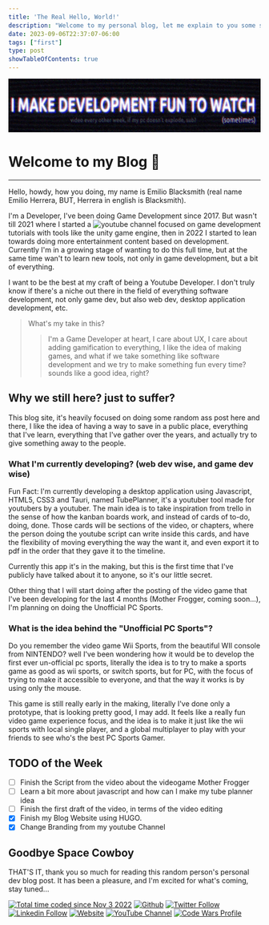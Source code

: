 ```yaml
---
title: 'The Real Hello, World!'
description: "Welcome to my personal blog, let me explain to you some small things about the reason behind this blog and what's coming for you."
date: 2023-09-06T22:37:07-06:00
tags: ["first"]
type: post
showTableOfContents: true
---
```


![banner](images/posts/banner-slice.jpg)

# Welcome to my Blog :cowboy_hat_face:
---

Hello, howdy, how you doing, my name is Emilio Blacksmith (real name Emilio Herrera, BUT, Herrera in english is Blacksmith).

I'm a Developer, I've been doing Game Development since 2017. But wasn't till 2021 where I started a ![youtube channel](https://www.youtube.com/@EmilioBlacksmith) focused on game development tutorials with tools like the unity game engine, then in 2022 I started to lean towards doing more entertainment content based on development. Currently I'm in a growing stage of wanting to do this full time, but at the same time wan't to learn new tools, not only in game development, but a bit of everything.

I want to be the best at my craft of being a Youtube Developer. I don't truly know if there's a niche out there in the field of everything software development, not only game dev, but also web dev, desktop application development, etc.

> What's my take in this?
>> I'm a Game Developer at heart, I care about UX, I care about adding gamification to everything, I like the idea of making games, and what if we take something like software development and we try to make something fun every time? sounds like a good idea, right?

## Why we still here? just to suffer?

This blog site, it's heavily focused on doing some random ass post here and there, I like the idea of having a way to save in a public place, everything that I've learn, everything that I've gather over the years, and actually try to give something away to the people.

### What I'm currently developing? (web dev wise, and game dev wise)

Fun Fact: I'm currently developing a desktop application using Javascript, HTML5, CSS3 and Tauri, named TubePlanner, it's a youtuber tool made for youtubers by a youtuber. The main idea is to take inspiration from trello in the sense of how the kanban boards work, and instead of cards of to-do, doing, done. Those cards will be sections of the video, or chapters, where the person doing the youtube script can write inside this cards, and have the flexibility of moving everything the way the want it, and even export it to pdf in the order that they gave it to the timeline.

Currently this app it's in the making, but this is the first time that I've publicly have talked about it to anyone, so it's our little secret.

Other thing that I will start doing after the posting of the video game that I've been developing for the last 4 months (Mother Frogger, coming soon...), I'm planning on doing the Unofficial PC Sports.

### What is the idea behind the "Unofficial PC Sports"?

Do you remember the video game Wii Sports, from the beautiful WII console from NINTENDO? well I've been wondering how it would be to develop the first ever un-official pc sports, literally the idea is to try to make a sports game as good as wii sports, or switch sports, but for PC, with the focus of trying to make it accessible to everyone, and that the way it works is by using only the mouse.

This game is still really early in the making, literally I've done only a prototype, that is looking pretty good, I may add. It feels like a really fun video game experience focus, and the idea is to make it just like the wii sports with local single player, and a global multiplayer to play with your friends to see who's the best PC Sports Gamer.

## TODO of the Week

- [ ] Finish the Script from the video about the videogame Mother Frogger
- [ ] Learn a bit more about javascript and how can I make my tube planner idea
- [ ] Finish the first draft of the video, in terms of the video editing
- [x] Finish my Blog Website using HUGO.
- [x] Change Branding from my youtube Channel

## Goodbye Space Cowboy

THAT'S IT, thank you so much for reading this random person's personal dev blog post. It has been a pleasure, and I'm excited for what's coming, stay tuned...

<a href="https://wakatime.com/@a700d4d5-c428-4d7b-8370-22df5995ee70"><img src="https://wakatime.com/badge/user/a700d4d5-c428-4d7b-8370-22df5995ee70.svg" alt="Total time coded since Nov 3 2022" /></a>
<a href="https://github.com/EmilioBlacksmith"><img alt="Github" src="https://img.shields.io/github/followers/EmilioBlacksmith.svg?style=social&label=Follow&maxAge=2592000"/></a>
<a href="https://twitter.com/intent/follow?screen_name=EmilioBlacksmit"><img alt="Twitter Follow" src="https://img.shields.io/twitter/follow/EmilioBlacksmit?label=EmilioBlacksmith"/></a>
<a href="https://www.linkedin.com/in/emilioblacksmith/"><img alt="Linkedin Follow" src="https://img.shields.io/badge/-EmilioBlacksmith-blue?style=flat-square&logo=Linkedin&logoColor=white&link=https://www.linkedin.com/in/emilioblacksmith/"></a>
<a href="https://emilioblacksmith.github.io/"><img alt="Website" src="https://img.shields.io/badge/Website-46a2f1.svg?&style=flat-square&logo=Google-Chrome&logoColor=white&link=https://emilioblacksmith.github.io/"></a>
<a href="https://www.youtube.com/channel/UC1ZeE2i5QwVwhWOV-HveneQ"><img alt="YouTube Channel" src="https://img.shields.io/youtube/channel/subscribers/UC1ZeE2i5QwVwhWOV-HveneQ?style=social"></a>
<a href="https://www.codewars.com/users/EmilioBlacksmith"><img alt="Code Wars Profile" src="https://www.codewars.com/users/EmilioBlacksmith/badges/small"></a>